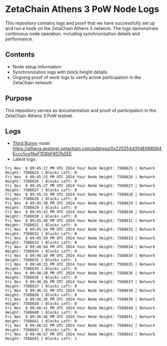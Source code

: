 # ZetaChain Athens 3 PoW Node Logs
This repository contains logs and proof that we have successfully set up and run a node on the ZetaChain Athens 3 network. The logs demonstrate continuous node operation, including synchronization details and performance.

## Contents
- Node setup information
- Synchronization logs with block height details
- Ongoing proof of work logs to verify active participation in the ZetaChain network

## Purpose
This repository serves as documentation and proof of participation in the ZetaChain Athens 3 PoW testnet.

## Logs

- [Third Bunny](https://thirdbunny.xyz/) node: https://athens.explorer.zetachain.com/address/0x225254d35dE666064Eccc5ce16eF1D8bF8D7b5EE
- Latest logs:
```
Fri Nov  8 09:45:17 PM UTC 2024 Your Node Height: 7588625 | Network Height: 7588625 | Blocks Left: 0
Fri Nov  8 09:45:22 PM UTC 2024 Your Node Height: 7588626 | Network Height: 7588626 | Blocks Left: 0
Fri Nov  8 09:45:27 PM UTC 2024 Your Node Height: 7588627 | Network Height: 7588627 | Blocks Left: 0
Fri Nov  8 09:45:33 PM UTC 2024 Your Node Height: 7588628 | Network Height: 7588628 | Blocks Left: 0
Fri Nov  8 09:45:38 PM UTC 2024 Your Node Height: 7588629 | Network Height: 7588629 | Blocks Left: 0
Fri Nov  8 09:45:43 PM UTC 2024 Your Node Height: 7588630 | Network Height: 7588630 | Blocks Left: 0
Fri Nov  8 09:45:48 PM UTC 2024 Your Node Height: 7588631 | Network Height: 7588631 | Blocks Left: 0
Fri Nov  8 09:45:54 PM UTC 2024 Your Node Height: 7588632 | Network Height: 7588632 | Blocks Left: 0
Fri Nov  8 09:45:59 PM UTC 2024 Your Node Height: 7588633 | Network Height: 7588633 | Blocks Left: 0
Fri Nov  8 09:46:04 PM UTC 2024 Your Node Height: 7588634 | Network Height: 7588634 | Blocks Left: 0
Fri Nov  8 09:46:10 PM UTC 2024 Your Node Height: 7588634 | Network Height: 7588635 | Blocks Left: 1
Fri Nov  8 09:46:15 PM UTC 2024 Your Node Height: 7588635 | Network Height: 7588635 | Blocks Left: 0
Fri Nov  8 09:46:20 PM UTC 2024 Your Node Height: 7588636 | Network Height: 7588636 | Blocks Left: 0
Fri Nov  8 09:46:26 PM UTC 2024 Your Node Height: 7588637 | Network Height: 7588637 | Blocks Left: 0
Fri Nov  8 09:46:31 PM UTC 2024 Your Node Height: 7588638 | Network Height: 7588638 | Blocks Left: 0
Fri Nov  8 09:46:36 PM UTC 2024 Your Node Height: 7588639 | Network Height: 7588639 | Blocks Left: 0
Fri Nov  8 09:46:41 PM UTC 2024 Your Node Height: 7588640 | Network Height: 7588640 | Blocks Left: 0
Fri Nov  8 09:46:46 PM UTC 2024 Your Node Height: 7588641 | Network Height: 7588641 | Blocks Left: 0
Fri Nov  8 09:46:52 PM UTC 2024 Your Node Height: 7588642 | Network Height: 7588642 | Blocks Left: 0
Fri Nov  8 09:46:57 PM UTC 2024 Your Node Height: 7588642 | Network Height: 7588643 | Blocks Left: 1
```
